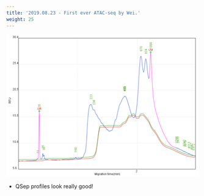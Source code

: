 ```yaml
---
title: '2019.08.23 - First ever ATAC-seq by Wei.'
weight: 25
---
```


![](/labpics/2019/20190823.png)

- QSep profiles look really good!